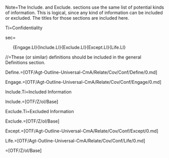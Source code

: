 Note=The Include. and Exclude. sections use the same list of potential kinds of information.  This is logical, since any kind of information can be included or excluded.  The titles for those sections are included here.  

Ti=Confidentiality

sec=<ol>{Engage.LI}{Include.LI}{Exclude.LI}{Except.LI}{Life.LI}</ol>

//=These (or similar) definitions should be included in the general Definitions section.

Define.=[OTF/Agt-Outline-Universal-CmA/Relate/Cov/Conf/Define/0.md]

Engage.=[OTF/Agt-Outline-Universal-CmA/Relate/Cov/Conf/Engage/0.md]
  
Include.Ti=Included Information

Include.=[OTF/Z/ol/Base]

Exclude.Ti=Excluded Information

Exclude.=[OTF/Z/ol/Base]

Except.=[OTF/Agt-Outline-Universal-CmA/Relate/Cov/Conf/Except/0.md]

Life.=[OTF/Agt-Outline-Universal-CmA/Relate/Cov/Conf/Life/0.md]

=[OTF/Z/ol/Base]